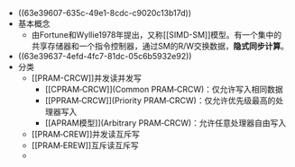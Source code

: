 - ((63e39607-635c-49e1-8cdc-c9020c13b17d))
- 基本概念
	- 由Fortune和Wyllie1978年提出，又称[[SIMD-SM]]模型。有一个集中的共享存储器和一个指令控制器，通过SM的R/W交换数据，**隐式同步计算**。
- ((63e39637-4efd-4fc7-81dc-05c6b5932e92))
- 分类
	- [[PRAM-CRCW]]并发读并发写
		- [[CPRAM‐CRCW]](Common PRAM‐CRCW)：仅允许写入相同数据
		- [[PPRAM‐CRCW]](Priority PRAM‐CRCW)：仅允许优先级最高的处理器写入
		- [[APRAM模型]](Arbitrary PRAM‐CRCW)：允许任意处理器自由写入
	- [[PRAM‐CREW]]并发读互斥写
	- [[PRAM‐EREW]]互斥读互斥写
	-